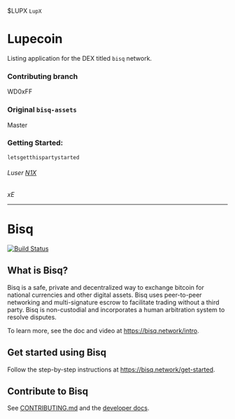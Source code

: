 $LUPX `LupX`

# Lupecoin
Listing application for the DEX titled `bisq` network.

### Contributing branch
WD0xFF

### Original `bisq-assets`
Master

### Getting Started:
`letsgetthispartystarted`

###### Luser [N1X](https://github.com/itsN1X)

*xE*

----


# Bisq

[![Build Status](https://travis-ci.org/bisq-network/bisq.svg?branch=master)](https://travis-ci.org/bisq-network/bisq)


## What is Bisq?

Bisq is a safe, private and decentralized way to exchange bitcoin for national currencies and other digital assets. Bisq uses peer-to-peer networking and multi-signature escrow to facilitate trading without a third party. Bisq is non-custodial and incorporates a human arbitration system to resolve disputes.

To learn more, see the doc and video at https://bisq.network/intro.


## Get started using Bisq

Follow the step-by-step instructions at https://bisq.network/get-started.


## Contribute to Bisq

See [CONTRIBUTING.md](CONTRIBUTING.md) and the [developer docs](docs#readme).
